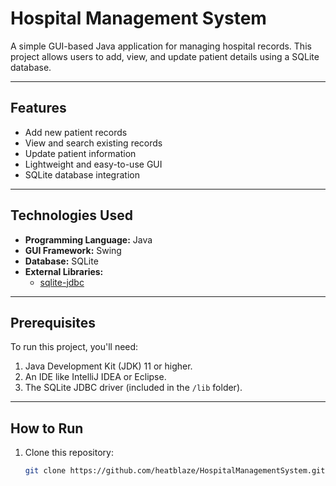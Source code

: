 # Hospital Management System

A simple GUI-based Java application for managing hospital records. This project allows users to add, view, and update patient details using a SQLite database.

---

## Features
- Add new patient records
- View and search existing records
- Update patient information
- Lightweight and easy-to-use GUI
- SQLite database integration

---

## Technologies Used
- **Programming Language:** Java
- **GUI Framework:** Swing
- **Database:** SQLite
- **External Libraries:**
  - [sqlite-jdbc](https://github.com/xerial/sqlite-jdbc)

---

## Prerequisites
To run this project, you'll need:
1. Java Development Kit (JDK) 11 or higher.
2. An IDE like IntelliJ IDEA or Eclipse.
3. The SQLite JDBC driver (included in the `/lib` folder).

---

## How to Run
1. Clone this repository:
   ```bash
   git clone https://github.com/heatblaze/HospitalManagementSystem.git
